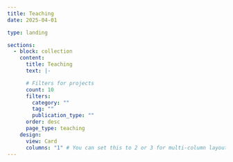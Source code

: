 ```yaml
---
title: Teaching
date: 2025-04-01

type: landing

sections:
  - block: collection
    content:
      title: Teaching
      text: |-

      # Filters for projects
      count: 10
      filters:
        category: ""
        tag: ""
        publication_type: ""
      order: desc
      page_type: teaching
    design:
      view: Card
      columns: "1" # You can set this to 2 or 3 for multi-column layout
---
```

